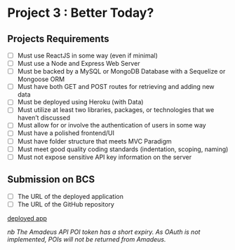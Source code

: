 # Project 3 : Better Today?

## Projects Requirements
* [ ] Must use ReactJS in some way (even if minimal)
* [ ] Must use a Node and Express Web Server
* [ ] Must be backed by a MySQL or MongoDB Database with a Sequelize or Mongoose ORM  
* [ ] Must have both GET and POST routes for retrieving and adding new data
* [ ] Must be deployed using Heroku (with Data)
* [ ] Must utilize at least two libraries, packages, or technologies that we haven’t discussed
* [ ] Must allow for or involve the authentication of users in some way
* [ ] Must have a polished frontend/UI 
* [ ] Must have folder structure that meets MVC Paradigm
* [ ] Must meet good quality coding standards (indentation, scoping, naming)
* [ ] Must not expose sensitive API key information on the server

## Submission on BCS
* [ ] The URL of the deployed application
* [ ] The URL of the GitHub repository

[deployed app](link)

_nb The Amadeus API POI token has a short expiry. As OAuth is not implemented, POIs will not be returned from Amadeus._